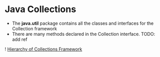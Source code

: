 
# Java Collections

- The **java.util** package contains all the classes and interfaces for the Collection framework
- There are many methods declared in the Collection interface. TODO: add ref

! [Hierarchy of Collections Framework](src/main/java/com/javacodes/programs/collections/HierarchyOfCollectionsFramework.png)


